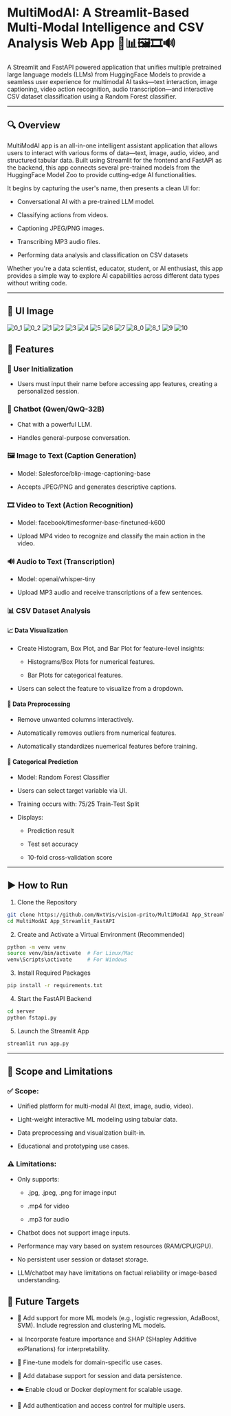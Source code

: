# MultiModAI: A Streamlit-Based Multi-Modal Intelligence and CSV Analysis Web App 🤖📊🖼️🎞️🔊

A Streamlit and FastAPI powered application that unifies multiple pretrained large language models (LLMs) from HuggingFace Models to provide a seamless user experience for multimodal AI tasks—text interaction, image captioning, video action recognition, audio transcription—and interactive CSV dataset classification using a Random Forest classifier.

---

## 🔍 Overview
MultiModAI app is an all-in-one intelligent assistant application that allows users to interact with various forms of data—text, image, audio, video, and structured tabular data. Built using Streamlit for the frontend and FastAPI as the backend, this app connects several pre-trained models from the HuggingFace Model Zoo to provide cutting-edge AI functionalities.

It begins by capturing the user's name, then presents a clean UI for:

- Conversational AI with a pre-trained LLM model.

- Classifying actions from videos.

- Captioning JPEG/PNG images.

- Transcribing MP3 audio files.

- Performing data analysis and classification on CSV datasets

Whether you're a data scientist, educator, student, or AI enthusiast, this app provides a simple way to explore AI capabilities across different data types without writing code.

---

## 📸 UI Image  
![0_1](https://github.com/user-attachments/assets/1dbcfb90-86a0-4b2a-9206-23abc781fcd6)
![0_2](https://github.com/user-attachments/assets/337f91e4-acdc-42a3-9e05-9e9cd42e0c04)
![1](https://github.com/user-attachments/assets/f07a88cb-39db-497f-9c42-5a194c416444)
![2](https://github.com/user-attachments/assets/6c7f6d63-5f46-430e-8723-269697939697)
![3](https://github.com/user-attachments/assets/724138f8-dc92-41cc-be9d-369101fc2757)
![4](https://github.com/user-attachments/assets/cd68cdd5-f201-4123-9ff0-616cef6344f1)
![5](https://github.com/user-attachments/assets/843ac5c3-3ae7-4f38-8793-16d806835d37)
![6](https://github.com/user-attachments/assets/770e37d4-3574-4ed0-85fd-eae272800d2b)
![7](https://github.com/user-attachments/assets/4d628182-bb4e-4ff4-957d-25d34833d3dc)
![8_0](https://github.com/user-attachments/assets/d8d15c73-7999-411a-8348-0325182630cb)
![8_1](https://github.com/user-attachments/assets/3d79a724-4b6c-43ad-b328-15e8ad28d813)
![9](https://github.com/user-attachments/assets/bc20802f-2ce1-4291-a1ca-3be535dd2142)
![10](https://github.com/user-attachments/assets/5d425261-764f-478b-8483-b1e0c132179f)


## 🚀 Features

### 👤 User Initialization

- Users must input their name before accessing app features, creating a personalized session.

### 💬 Chatbot (Qwen/QwQ-32B)

- Chat with a powerful LLM.

- Handles general-purpose conversation.

### 🖼️ Image to Text (Caption Generation)

- Model: Salesforce/blip-image-captioning-base

- Accepts JPEG/PNG and generates descriptive captions.

### 🎞️ Video to Text (Action Recognition)

- Model: facebook/timesformer-base-finetuned-k600

- Upload MP4 video to recognize and classify the main action in the video.

### 🔊 Audio to Text (Transcription)

- Model: openai/whisper-tiny

- Upload MP3 audio and receive transcriptions of a few sentences.

### 📊 CSV Dataset Analysis

#### 📈 Data Visualization
- Create Histogram, Box Plot, and Bar Plot for feature-level insights:
        
    - Histograms/Box Plots for numerical features.

    - Bar Plots for categorical features.

- Users can select the feature to visualize from a dropdown.

#### 🧹 Data Preprocessing
- Remove unwanted columns interactively.

- Automatically removes outliers from numerical features.

- Automatically standardizes nuemerical features before training.

#### 🌲 Categorical Prediction
- Model: Random Forest Classifier

- Users can select target variable via UI.

- Training occurs with: 75/25 Train-Test Split

- Displays:

    - Prediction result

    - Test set accuracy

    - 10-fold cross-validation score
    
---

## ▶️ How to Run
1. Clone the Repository

```bash
git clone https://github.com/NxtVis/vision-prito/MultiModAI App_Streamlit_FastAPI.git
cd MultiModAI App_Streamlit_FastAPI
```
2. Create and Activate a Virtual Environment (Recommended)
```bash
python -m venv venv
source venv/bin/activate  # For Linux/Mac
venv\Scripts\activate     # For Windows
```
3. Install Required Packages
```bash
pip install -r requirements.txt
```
4. Start the FastAPI Backend
```bash
cd server
python fstapi.py
```
5. Launch the Streamlit App
```bash
streamlit run app.py
```
---
## 🚧 Scope and Limitations

### ✅ Scope:
- Unified platform for multi-modal AI (text, image, audio, video).

- Light-weight interactive ML modeling using tabular data.

- Data preprocessing and visualization built-in.

- Educational and prototyping use cases.

### ⚠️ Limitations:
- Only supports:
    - .jpg, .jpeg, .png for image input

    - .mp4 for video

    - .mp3 for audio

- Chatbot does not support image inputs.

- Performance may vary based on system resources (RAM/CPU/GPU).

- No persistent user session or dataset storage.

- LLM/chatbot may have limitations on factual reliability or image-based understanding.

## 🎯 Future Targets

- 🔄 Add support for more ML models (e.g., logistic regression, AdaBoost, SVM). Include regression and clustering ML models.

- 📊 Incorporate feature importance and SHAP (SHapley Additive exPlanations) for interpretability.

- 🧠 Fine-tune models for domain-specific use cases.

- 💾 Add database support for session and data persistence.

- ☁️ Enable cloud or Docker deployment for scalable usage.

- 🔐 Add authentication and access control for multiple users.
